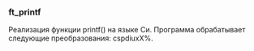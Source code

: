 ### ft_printf
Реализация функции printf() на языке Си.
Программа обрабатывает следующие преобразования: cspdiuxX%.
